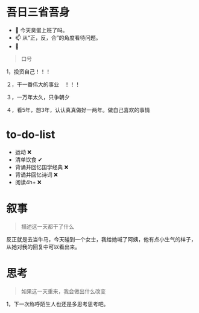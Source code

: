 

# 吾日三省吾身

- 🌱  今天臭蛋上班了吗。
- 📫  从“正，反，合”的角度看待问题。
- 💬  



> 口号

1，投资自己！！！

２，干一番伟大的事业　！！！

３，一万年太久，只争朝夕

４，看5年，想3年，认认真真做好一两年。做自己喜欢的事情

# to-do-list

- 运动 ❌ 
- 清单饮食 ✔
- 背诵并回忆国学经典 ❌ 
- 背诵并回忆诗词 ❌
- 阅读4h+ ❌  



# 叙事

> 描述这一天都干了什么

反正就是去当牛马，今天碰到一个女士，我给她喊了阿姨，他有点小生气的样子，从她对我的回复中可以看出来。

# 思考

> 如果这一天重来，我会做出什么改变

1，下一次称呼陌生人也还是多思考思考吧。

